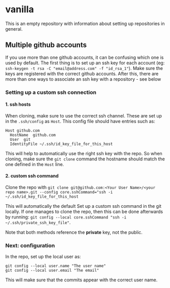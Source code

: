 # vanilla
This is an empty repository with information about setting up repositories in general. 

## Multiple github accounts

If you use more than one github accounts, it can be confusing which one is used by default. The first thing is to set up an ssh key for each account (eg: `ssh-keygen -t rsa -C "email@address.com" -f "id_rsa_1"`). Make sure the keys are registered with the correct github accounts. After this, there are more than one ways to associate an ssh key with a repository - see below

### Setting up a custom ssh connection
#### 1. ssh hosts

When cloning, make sure to use the correct ssh channel. These are set up in the `.ssh/config` as `Host`. This config file should have entries such as: 
```
Host github.com
  HostName  github.com
  User  git
  IdentityFile ~/.ssh/id_key_file_for_this_host
```
This will help to automatically use the right ssh key with the repo. So when cloning, make sure the `git clone` command the hostname should match the one defined in the `Host` line. 

#### 2. custom ssh command

Clone the repo with `git clone git@github.com:<Your User Name>/<your repo name>.git --config core.sshCommand="ssh -i ~/.ssh/id_key_file_for_this_host`

This will automatically the default Set up a custom ssh command in the git locally. If one manages to clone the repo, then this can be done afterwards by running: `git config --local core.sshCommand "ssh -i ~/.ssh/private_ssh_key_file"`. 

Note that both methods reference the **private** key, not the public. 

### Next: configuration 

In the repo, set up the local user as:
```
git config --local user.name "The user name"
git config --local user.email "The email"
```
This will make sure that the commits appear with the correct user name. 
